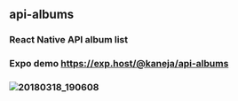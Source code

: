 ## api-albums
### React Native API album list
### Expo demo https://exp.host/@kaneja/api-albums
### ![20180318_190608](https://user-images.githubusercontent.com/10791045/37572740-e479d04a-2ae5-11e8-83c4-b04abbcb35fb.GIF)

